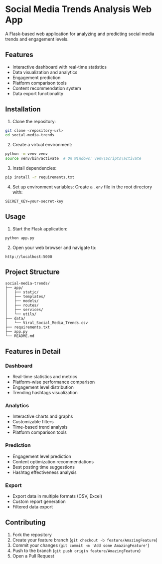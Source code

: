 # Social Media Trends Analysis Web App

A Flask-based web application for analyzing and predicting social media trends and engagement levels.

## Features

- Interactive dashboard with real-time statistics
- Data visualization and analytics
- Engagement prediction
- Platform comparison tools
- Content recommendation system
- Data export functionality

## Installation

1. Clone the repository:
```bash
git clone <repository-url>
cd social-media-trends
```

2. Create a virtual environment:
```bash
python -m venv venv
source venv/bin/activate  # On Windows: venv\Scripts\activate
```

3. Install dependencies:
```bash
pip install -r requirements.txt
```

4. Set up environment variables:
Create a `.env` file in the root directory with:
```
SECRET_KEY=your-secret-key
```

## Usage

1. Start the Flask application:
```bash
python app.py
```

2. Open your web browser and navigate to:
```
http://localhost:5000
```

## Project Structure

```
social-media-trends/
├── app/
│   ├── static/
│   ├── templates/
│   ├── models/
│   ├── routes/
│   ├── services/
│   └── utils/
├── data/
│   └── Viral_Social_Media_Trends.csv
├── requirements.txt
├── app.py
└── README.md
```

## Features in Detail

### Dashboard
- Real-time statistics and metrics
- Platform-wise performance comparison
- Engagement level distribution
- Trending hashtags visualization

### Analytics
- Interactive charts and graphs
- Customizable filters
- Time-based trend analysis
- Platform comparison tools

### Prediction
- Engagement level prediction
- Content optimization recommendations
- Best posting time suggestions
- Hashtag effectiveness analysis

### Export
- Export data in multiple formats (CSV, Excel)
- Custom report generation
- Filtered data export

## Contributing

1. Fork the repository
2. Create your feature branch (`git checkout -b feature/AmazingFeature`)
3. Commit your changes (`git commit -m 'Add some AmazingFeature'`)
4. Push to the branch (`git push origin feature/AmazingFeature`)
5. Open a Pull Request

